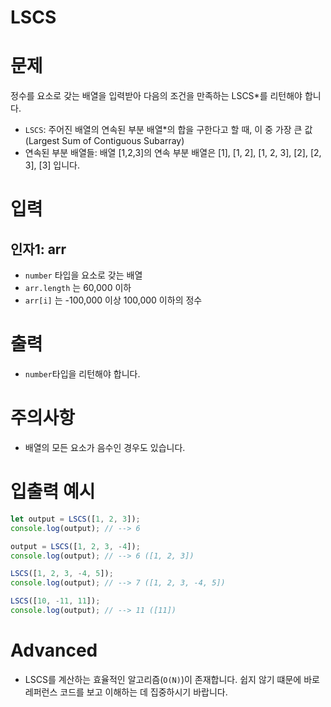 # LSCS
# 문제
정수를 요소로 갖는 배열을 입력받아 다음의 조건을 만족하는 LSCS*를 리턴해야 합니다.

- `LSCS`: 주어진 배열의 연속된 부분 배열*의 합을 구한다고 할 때, 이 중 가장 큰 값(Largest Sum of Contiguous Subarray)
- 연속된 부분 배열들: 배열 [1,2,3]의 연속 부분 배열은 [1], [1, 2], [1, 2, 3], [2], [2, 3], [3] 입니다.

# 입력
## 인자1: arr
- `number` 타입을 요소로 갖는 배열
- `arr.length` 는 60,000 이하
- `arr[i]` 는 -100,000 이상 100,000 이하의 정수

# 출력
- `number`타입을 리턴해야 합니다.

# 주의사항
- 배열의 모든 요소가 음수인 경우도 있습니다.

# 입출력 예시
```javascript
let output = LSCS([1, 2, 3]);
console.log(output); // --> 6

output = LSCS([1, 2, 3, -4]);
console.log(output); // --> 6 ([1, 2, 3])

LSCS([1, 2, 3, -4, 5]);
console.log(output); // --> 7 ([1, 2, 3, -4, 5])

LSCS([10, -11, 11]);
console.log(output); // --> 11 ([11])
```

# Advanced
- LSCS를 계산하는 효율적인 알고리즘(`O(N)`)이 존재합니다. 쉽지 않기 떄문에 바로 레퍼런스 코드를 보고 이해하는 데 집중하시기 바랍니다.